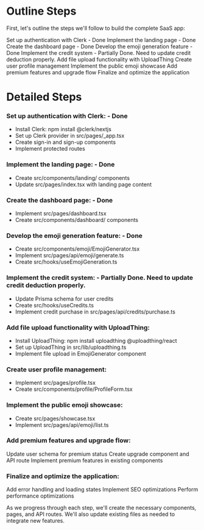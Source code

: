 # Outline Steps

First, let's outline the steps we'll follow to build the complete SaaS app:

Set up authentication with Clerk - Done
Implement the landing page - Done
Create the dashboard page - Done
Develop the emoji generation feature - Done
Implement the credit system - Partially Done. Need to update credit deduction properly.
Add file upload functionality with UploadThing
Create user profile management
Implement the public emoji showcase
Add premium features and upgrade flow
Finalize and optimize the application


# Detailed Steps

### Set up authentication with Clerk: - Done

- Install Clerk: npm install @clerk/nextjs
- Set up Clerk provider in src/pages/_app.tsx
- Create sign-in and sign-up components
- Implement protected routes


### Implement the landing page: - Done

- Create src/components/landing/ components
- Update src/pages/index.tsx with landing page content


### Create the dashboard page: - Done

- Implement src/pages/dashboard.tsx
- Create src/components/dashboard/ components


### Develop the emoji generation feature: - Done

- Create src/components/emoji/EmojiGenerator.tsx
- Implement src/pages/api/emoji/generate.ts
- Create src/hooks/useEmojiGeneration.ts


### Implement the credit system: - Partially Done. Need to update credit deduction properly.

- Update Prisma schema for user credits
- Create src/hooks/useCredits.ts
- Implement credit purchase in src/pages/api/credits/purchase.ts


### Add file upload functionality with UploadThing:

- Install UploadThing: npm install uploadthing @uploadthing/react
- Set up UploadThing in src/lib/uploadthing.ts
- Implement file upload in EmojiGenerator component


### Create user profile management:

- Implement src/pages/profile.tsx
- Create src/components/profile/ProfileForm.tsx


### Implement the public emoji showcase:

- Create src/pages/showcase.tsx
- Implement src/pages/api/emoji/list.ts


### Add premium features and upgrade flow:

Update user schema for premium status
Create upgrade component and API route
Implement premium features in existing components


### Finalize and optimize the application:

Add error handling and loading states
Implement SEO optimizations
Perform performance optimizations



As we progress through each step, we'll create the necessary components, pages, and API routes. We'll also update existing files as needed to integrate new features.


